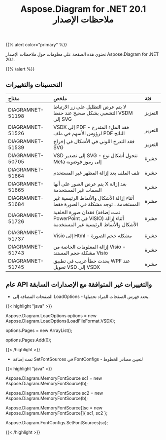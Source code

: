 ﻿---
title: Aspose.Diagram for .NET 20.1 ملاحظات الإصدار
type: docs
weight: 70
url: /ar/net/aspose-diagram-for-net-20-1-release-notes/
---
{{% alert color="primary" %}} 

تحتوي هذه الصفحة على معلومات حول ملاحظات الإصدار Aspose.Diagram for .NET 20.1.

{{% /alert %}} 
## **التحسينات والتغييرات**

|**مفتاح**|**ملخص**|**فئة**|
|:- |:- |:- |
|DIAGRAMNET-51198|لا يتم عرض التظليل على زر الارتباط التشعبي بشكل صحيح عند حفظ VSDM إلى SVG|التعزيز|
|DIAGRAMNET-51526|VSDX إلى PDF - فقد الملء المتدرج لرؤوس الأسهم في ملف PDF الناتج|التعزيز|
|DIAGRAMNET-51539|فقد التدرج اللوني في الأشكال في إخراج SVG|التعزيز|
|DIAGRAMNET-50705|VSD إلى تصدير SVG - تتحول أشكال نوع Meta إلى رموز فوضوية|حشرة|
|DIAGRAMNET-51664|تلف الملف بعد إزالة المظهر غير المستخدم|حشرة|
|DIAGRAMNET-51665|يتم عرض الصور على أنها X بعد إزالة السمات غير المستخدمة|حشرة|
|DIAGRAMNET-51684|أثناء إزالة الأشكال والأنماط الرئيسية غير المستخدمة ، توجد مشكلة في الصورة فقط|حشرة|
|DIAGRAMNET-51726|فقدان صورة الخلفية (تمت إضافة PowerPoint في VISIO) أثناء إزالة الأشكال والأنماط الرئيسية غير المستخدمة|حشرة|
|DIAGRAMNET-51737|Visio إلى Html - مشكلة حجم الصورة|حشرة|
|DIAGRAMNET-51743|إزالة المعلومات الخاصة من Visio - مشكلة حجم المستند Visio|حشرة|
|DIAGRAMNET-51745|يحدث خطأ غريب في تطبيق WPF عند تحويل VSD إلى VSDX|حشرة|

## **عام API والتغييرات غير المتوافقة مع الإصدارات السابقة**
- الصفحات المضافة إلى LoadOptions - يحدد فهرس الصفحات المراد تحميلها.



{{< highlight "java" >}}

Aspose.Diagram.LoadOptions options = new Aspose.Diagram.LoadOptions(LoadFileFormat.VSDX);

options.Pages = new ArrayList();

options.Pages.Add(0);

{{< /highlight >}}

- تمت إضافة SetFontSources في FontConfigs - لتعيين مصادر الخطوط

{{< highlight "java" >}}

Aspose.Diagram.MemoryFontSource sc1 = new Aspose.Diagram.MemoryFontSource(b);

Aspose.Diagram.MemoryFontSource sc2 = new Aspose.Diagram.MemoryFontSource(b);

Aspose.Diagram.MemoryFontSource[]sc = new Aspose.Diagram.MemoryFontSource[]{ sc1, sc2 };

Aspose.Diagram.FontConfigs.SetFontSources(sc); 

{{< /highlight >}}
